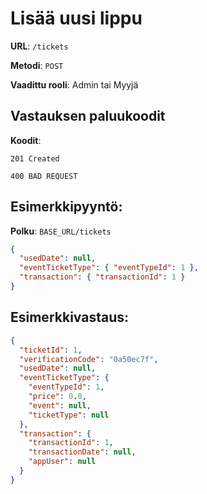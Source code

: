# Lisää uusi lippu

**URL**: `/tickets`

**Metodi**: `POST`

**Vaadittu rooli**: Admin tai Myyjä

## Vastauksen paluukoodit

**Koodit**:

`201 Created`

`400 BAD REQUEST`

## Esimerkkipyyntö:

**Polku**: `BASE_URL/tickets`

```json
{
  "usedDate": null,
  "eventTicketType": { "eventTypeId": 1 },
  "transaction": { "transactionId": 1 }
}
```

## Esimerkkivastaus:

```json
{
  "ticketId": 1,
  "verificationCode": "0a50ec7f",
  "usedDate": null,
  "eventTicketType": {
    "eventTypeId": 1,
    "price": 0.0,
    "event": null,
    "ticketType": null
  },
  "transaction": {
    "transactionId": 1,
    "transactionDate": null,
    "appUser": null
  }
}
```
